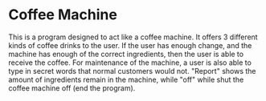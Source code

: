 # Coffee Machine

This is a program designed to act like a coffee machine. It offers 3 different kinds of coffee drinks to the user. If the user has enough change, and the machine has enough of the correct ingredients, then the user is able to receive the coffee. For maintenance of the machine, a user is also able to type in secret words that normal customers would not. "Report" shows the amount of ingredients remain in the machine, while "off" while shut the coffee machine off (end the program).